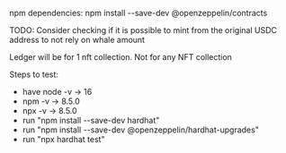 
npm dependencies:
npm install --save-dev @openzeppelin/contracts

TODO: Consider checking if it is possible to mint from the original USDC address to not rely on whale amount

Ledger will be for 1 nft collection. Not for any NFT collection

Steps to test:

- have node -v -> 16
- npm -v -> 8.5.0
- npx -v -> 8.5.0
- run "npm install --save-dev hardhat"
- run "npm install --save-dev @openzeppelin/hardhat-upgrades"
- run "npx hardhat test"


